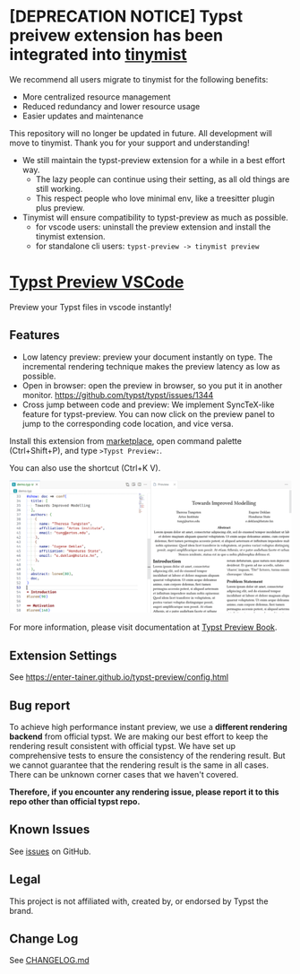 # [DEPRECATION NOTICE] Typst preivew extension has been integrated into [tinymist](https://github.com/Myriad-Dreamin/tinymist)

We recommend all users migrate to tinymist for the following benefits:

- More centralized resource management
- Reduced redundancy and lower resource usage
- Easier updates and maintenance

This repository will no longer be updated in future. All development will move to tinymist. Thank you for your support and understanding!

- We still maintain the typst-preview extension for a while in a best effort way.
   - The lazy people can continue using their setting, as all old things are still working.
   - This respect people who love minimal env, like a treesitter plugin plus preview.
- Tinymist will ensure compatibility to typst-preview as much as possible.
   - for vscode users: uninstall the preview extension and install the tinymist extension.
   - for standalone cli users: `typst-preview -> tinymist preview`

# [Typst Preview VSCode](https://github.com/Enter-tainer/typst-preview)

Preview your Typst files in vscode instantly!

## Features

- Low latency preview: preview your document instantly on type. The incremental rendering technique makes the preview latency as low as possible.
- Open in browser: open the preview in browser, so you put it in another monitor. https://github.com/typst/typst/issues/1344
- Cross jump between code and preview: We implement SyncTeX-like feature for typst-preview. You can now click on the preview panel to jump to the corresponding code location, and vice versa.

Install this extension from [marketplace](https://marketplace.visualstudio.com/items?itemName=mgt19937.typst-preview), open command palette (Ctrl+Shift+P), and type `>Typst Preview:`.

You can also use the shortcut (Ctrl+K V).

![demo](demo.png)

For more information, please visit documentation at [Typst Preview Book](https://enter-tainer.github.io/typst-preview/).

## Extension Settings

See https://enter-tainer.github.io/typst-preview/config.html

## Bug report

To achieve high performance instant preview, we use a **different rendering backend** from official typst. We are making our best effort to keep the rendering result consistent with official typst. We have set up comprehensive tests to ensure the consistency of the rendering result. But we cannot guarantee that the rendering result is the same in all cases. There can be unknown corner cases that we haven't covered.

**Therefore, if you encounter any rendering issue, please report it to this repo other than official typst repo.**
## Known Issues

See [issues](https://github.com/Enter-tainer/typst-preview/issues?q=is%3Aissue+is%3Aopen+sort%3Aupdated-desc) on GitHub.

## Legal

This project is not affiliated with, created by, or endorsed by Typst the brand.

## Change Log

See [CHANGELOG.md](CHANGELOG.md)
